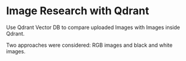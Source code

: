 # Image Research with Qdrant

Use Qdrant Vector DB to compare uploaded Images with Images inside Qdrant.

Two approaches were considered: RGB images and black and white images.